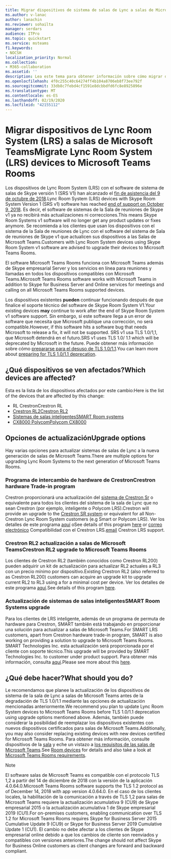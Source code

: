 ```yaml
---
title: Migrar dispositivos de sistema de salas de Lync a salas de Microsoft Teams
ms.author: v-lanac
author: lanachin
ms.reviewer: sohailta
manager: serdars
audience: ITPro
ms.topic: quickstart
ms.service: msteams
f1.keywords:
- NOCSH
localization_priority: Normal
ms.collection:
- M365-collaboration
ms.assetid: ''
description: Lea este tema para obtener información sobre cómo migrar dispositivos de sistema de salas de Lync para usar el software de salas de Microsoft Teams.
ms.openlocfilehash: 4f0c255c40c64274ff4b104a8706eb8f73ee792f
ms.sourcegitcommit: 33db8c7febd4cf1591e8dcbbdfd6fc8e8925896e
ms.translationtype: MT
ms.contentlocale: es-ES
ms.lasthandoff: 02/19/2020
ms.locfileid: "42155112"
---
```

# <a name="migrate-lync-room-system-lrs-devices-to-microsoft-teams-rooms"></a><span data-ttu-id="e2a22-103">Migrar dispositivos de Lync Room System (LRS) a salas de Microsoft Teams</span><span class="sxs-lookup"><span data-stu-id="e2a22-103">Migrate Lync Room System (LRS) devices to Microsoft Teams Rooms</span></span>

<span data-ttu-id="e2a22-104">Los dispositivos de Lync Room System (LRS) con el software de sistema de salas de Skype versión 1 (SRS V1) han alcanzado el [fin de asistencia del 9 de octubre de 2018](https://support.microsoft.com/help/4043450/products-reaching-end-of-support-for-2018).</span><span class="sxs-lookup"><span data-stu-id="e2a22-104">Lync Room System (LRS) devices with Skype Room System Version 1 (SRS v1) software has reached [end of support on October 9, 2018](https://support.microsoft.com/help/4043450/products-reaching-end-of-support-for-2018).</span></span> <span data-ttu-id="e2a22-105">Es decir, el software de sistemas de la Sala de reuniones de Skype v1 ya no recibirá más actualizaciones ni correcciones.</span><span class="sxs-lookup"><span data-stu-id="e2a22-105">This means Skype Room Systems v1 software will no longer get any product updates or fixes anymore.</span></span> <span data-ttu-id="e2a22-106">Se recomienda a los clientes que usan los dispositivos con el sistema de la Sala de reuniones de Lync con el software del sistema de Sala de reuniones de Skype v1 que actualicen sus dispositivos a las Salas de Microsoft Teams.</span><span class="sxs-lookup"><span data-stu-id="e2a22-106">Customers with Lync Room System devices using Skype Room System v1 software are advised to upgrade their devices to Microsoft Teams Rooms.</span></span>

<span data-ttu-id="e2a22-107">El software Microsoft Teams Rooms funciona con Microsoft Teams además de Skype empresarial Server y los servicios en línea para reuniones y llamadas en todos los dispositivos compatibles con Microsoft Teams.</span><span class="sxs-lookup"><span data-stu-id="e2a22-107">Microsoft Teams Rooms software works with Microsoft Teams in addition to Skype for Business Server and Online services for meetings and calling on all Microsoft Teams Rooms supported devices.</span></span>

<span data-ttu-id="e2a22-108">Los dispositivos existentes **pueden** continuar funcionando después de que finalice el soporte técnico del software de Skype Room System V1.</span><span class="sxs-lookup"><span data-stu-id="e2a22-108">Your existing devices **may** continue to work after the end of Skype Room System v1 software support.</span></span> <span data-ttu-id="e2a22-109">Sin embargo, si este software llega a un error de software que necesita que Microsoft publique una corrección, no será compatible.</span><span class="sxs-lookup"><span data-stu-id="e2a22-109">However, if this software hits a software bug that needs Microsoft to release a fix, it will not be supported.</span></span> <span data-ttu-id="e2a22-110">SRS v1 usa TLS 1.0/1,1, que Microsoft detendrá en el futuro.</span><span class="sxs-lookup"><span data-stu-id="e2a22-110">SRS v1 uses TLS 1.0/ 1.1 which will be deprecated by Microsoft in the future.</span></span> <span data-ttu-id="e2a22-111">Puede obtener más información sobre cómo [prepararse para el desuso de TLS 1.0/1.1](https://techcommunity.microsoft.com/t5/Skype-for-Business-Blog/Preparing-for-TLS-1-0-1-1-Deprecation-O365-Skype-for-Business/bc-p/223608).</span><span class="sxs-lookup"><span data-stu-id="e2a22-111">You can learn more about [preparing for TLS 1.0/1.1 deprecation](https://techcommunity.microsoft.com/t5/Skype-for-Business-Blog/Preparing-for-TLS-1-0-1-1-Deprecation-O365-Skype-for-Business/bc-p/223608).</span></span> 

## <a name="which-devices-are-affected"></a><span data-ttu-id="e2a22-112">¿Qué dispositivos se ven afectados?</span><span class="sxs-lookup"><span data-stu-id="e2a22-112">Which devices are affected?</span></span>

<span data-ttu-id="e2a22-113">Esta es la lista de los dispositivos afectados por este cambio:</span><span class="sxs-lookup"><span data-stu-id="e2a22-113">Here is the list of the devices that are affected by this change:</span></span>

- <span data-ttu-id="e2a22-114">RL Crestron</span><span class="sxs-lookup"><span data-stu-id="e2a22-114">Crestron RL</span></span>
- [<span data-ttu-id="e2a22-115">Crestron RL2</span><span class="sxs-lookup"><span data-stu-id="e2a22-115">Crestron RL2</span></span>](https://www.crestron.com/Products/Featured-Solutions/Crestron-RL-2)
- [<span data-ttu-id="e2a22-116">Sistemas de salas inteligentes</span><span class="sxs-lookup"><span data-stu-id="e2a22-116">SMART Room systems</span></span>](https://support.smarttech.com/en/hardware/room-systems-skype)
- [<span data-ttu-id="e2a22-117">CX8000 Polycom</span><span class="sxs-lookup"><span data-stu-id="e2a22-117">Polycom CX8000</span></span>](https://www.polycom.com/products-services/products-for-microsoft/skype-for-business/cx8000.html)

## <a name="upgrade-options"></a><span data-ttu-id="e2a22-118">Opciones de actualización</span><span class="sxs-lookup"><span data-stu-id="e2a22-118">Upgrade options</span></span>

<span data-ttu-id="e2a22-119">Hay varias opciones para actualizar sistemas de salas de Lync a la nueva generación de salas de Microsoft Teams.</span><span class="sxs-lookup"><span data-stu-id="e2a22-119">There are multiple options for upgrading Lync Room Systems to the next generation of Microsoft Teams Rooms.</span></span>

### <a name="crestron-hardware-trade-in-program"></a><span data-ttu-id="e2a22-120">Programa de intercambio de hardware de Crestron</span><span class="sxs-lookup"><span data-stu-id="e2a22-120">Crestron hardware Trade-in program</span></span>

<span data-ttu-id="e2a22-121">Crestron proporcionará una actualización del [sistema de Crestron Sr](https://www.crestron.com/products/featured-solutions/crestron-sr) o equivalente para todos los clientes del sistema de la sala de Lync que no sean Crestron (por ejemplo, inteligente o Polycom LRS).</span><span class="sxs-lookup"><span data-stu-id="e2a22-121">Crestron will provide an upgrade to the [Crestron SR system](https://www.crestron.com/products/featured-solutions/crestron-sr) or equivalent for all Non-Crestron Lync Room System customers (e.g Smart or Polycom LRS).</span></span> <span data-ttu-id="e2a22-122">Ver los detalles de este programa [aquí](https://support.crestron.com/app/answers/answer_view/a_id/1000220) o</span><span class="sxs-lookup"><span data-stu-id="e2a22-122">See details of this program [here](https://support.crestron.com/app/answers/answer_view/a_id/1000220) or</span></span> <!-- For details, --><span data-ttu-id="e2a22-123">[correo electrónico](mailto:lrsupgrade@crestron.com) Compatibilidad con el Crestron LRS.</span><span class="sxs-lookup"><span data-stu-id="e2a22-123">[email](mailto:lrsupgrade@crestron.com) Crestron LRS support.</span></span>  

### <a name="crestron-rl2-upgrade-to-microsoft-teams-rooms"></a><span data-ttu-id="e2a22-124">Crestron RL2 actualización a salas de Microsoft Teams</span><span class="sxs-lookup"><span data-stu-id="e2a22-124">Crestron RL2 upgrade to Microsoft Teams Rooms</span></span>

<span data-ttu-id="e2a22-125">Los clientes de Crestron RL2 (también conocidos como Crestron RL200) pueden adquirir un kit de actualización para actualizar RL2 actuales a RL3 con un precio mínimo por dispositivo.</span><span class="sxs-lookup"><span data-stu-id="e2a22-125">Existing Crestron RL2 (also referred to as Crestron RL200) customers can acquire an upgrade kit to upgrade current RL2 to RL3 using a for a minimal cost per device.</span></span> <span data-ttu-id="e2a22-126">Ver los detalles de este programa [aquí](https://crestron.com/Products/Workspace-Solutions/Unified-Communications/Crestron-RL-2/CCS-UC-250-KIT).</span><span class="sxs-lookup"><span data-stu-id="e2a22-126">See details of this program [here](https://crestron.com/Products/Workspace-Solutions/Unified-Communications/Crestron-RL-2/CCS-UC-250-KIT).</span></span>

### <a name="smart-room-systems-upgrade"></a><span data-ttu-id="e2a22-127">Actualización de sistemas de salas inteligentes</span><span class="sxs-lookup"><span data-stu-id="e2a22-127">SMART Room Systems upgrade</span></span>

<span data-ttu-id="e2a22-128">Para los clientes de LRS inteligente, además de un programa de permuta de hardware para Crestron, SMART también está trabajando en proporcionar una solución para actualizar a salas de Microsoft Teams.</span><span class="sxs-lookup"><span data-stu-id="e2a22-128">For SMART LRS customers, apart from Crestron hardware trade-in program, SMART is also working on providing a solution to upgrade to Microsoft Teams Rooms.</span></span> <span data-ttu-id="e2a22-129">SMART Technologies Inc. esta actualización será proporcionada por el cliente con soporte técnico.</span><span class="sxs-lookup"><span data-stu-id="e2a22-129">This upgrade will be provided by SMART Technologies Inc. to customer under product support.</span></span> <span data-ttu-id="e2a22-130">Para obtener más información, consulta [aquí](https://support.smarttech.com/docs/hardware/room-systems-skype/srs-skype-v2/en/about/default.cshtml).</span><span class="sxs-lookup"><span data-stu-id="e2a22-130">Please see more about this [here](https://support.smarttech.com/docs/hardware/room-systems-skype/srs-skype-v2/en/about/default.cshtml).</span></span>


## <a name="what-should-you-do"></a><span data-ttu-id="e2a22-131">¿Qué debe hacer?</span><span class="sxs-lookup"><span data-stu-id="e2a22-131">What should you do?</span></span>

<span data-ttu-id="e2a22-132">Le recomendamos que planee la actualización de los dispositivos de sistema de la sala de Lync a salas de Microsoft Teams antes de la degradación de TLS 1.0/1.1 mediante las opciones de actualización mencionadas anteriormente.</span><span class="sxs-lookup"><span data-stu-id="e2a22-132">We recommend you plan to update Lync Room System devices to Microsoft Teams Rooms before TLS 1.0/1.1 deprecation using upgrade options mentioned above.</span></span> <span data-ttu-id="e2a22-133">Además, también puede considerar la posibilidad de reemplazar los dispositivos existentes con nuevos dispositivos certificados para salas de Microsoft Teams.</span><span class="sxs-lookup"><span data-stu-id="e2a22-133">Additionally, you may also consider replacing existing devices with new devices certified for Microsoft Teams Rooms.</span></span> <span data-ttu-id="e2a22-134">Para obtener más información, consulte dispositivos de la [sala](https://aka.ms/roomdevices) y eche un vistazo a [los requisitos de las salas de Microsoft Teams](https://docs.microsoft.com/skypeforbusiness/plan-your-deployment/clients-and-devices/requirements).</span><span class="sxs-lookup"><span data-stu-id="e2a22-134">See [Room devices](https://aka.ms/roomdevices) for details and also take a look at [Microsoft Teams Rooms requirements](https://docs.microsoft.com/skypeforbusiness/plan-your-deployment/clients-and-devices/requirements).</span></span>  


> [!NOTE]
> <span data-ttu-id="e2a22-135">El software salas de Microsoft Teams es compatible con el protocolo TLS 1,2 a partir del 14 de diciembre de 2018 con la versión de la aplicación 4.0.64.0.</span><span class="sxs-lookup"><span data-stu-id="e2a22-135">Microsoft Teams Rooms software supports the TLS 1.2 protocol as of December 14, 2018 with app version 4.0.64.0.</span></span> <span data-ttu-id="e2a22-136">En el caso de los clientes locales, la habilitación de la comunicación a través de TLS 1,2 para salas de Microsoft Teams requiere la actualización acumulativa 9 (CU9) de Skype empresarial 2015 o la actualización acumulativa 1 de Skype empresarial 2019 (CU1).</span><span class="sxs-lookup"><span data-stu-id="e2a22-136">For on-premises customers, enabling communication over TLS 1.2 for Microsoft Teams Rooms requires Skype for Business Server 2015 Cumulative Update 9 (CU9) or Skype for Business Server 2019 Cumulative Update 1 (CU1).</span></span> <span data-ttu-id="e2a22-137">El cambio no debe afectar a los clientes de Skype empresarial online debido a que los cambios de cliente son reenviados y compatibles con versiones anteriores.</span><span class="sxs-lookup"><span data-stu-id="e2a22-137">The change should not affect Skype for Business Online customers as client changes are forward and backward compliant.</span></span>

